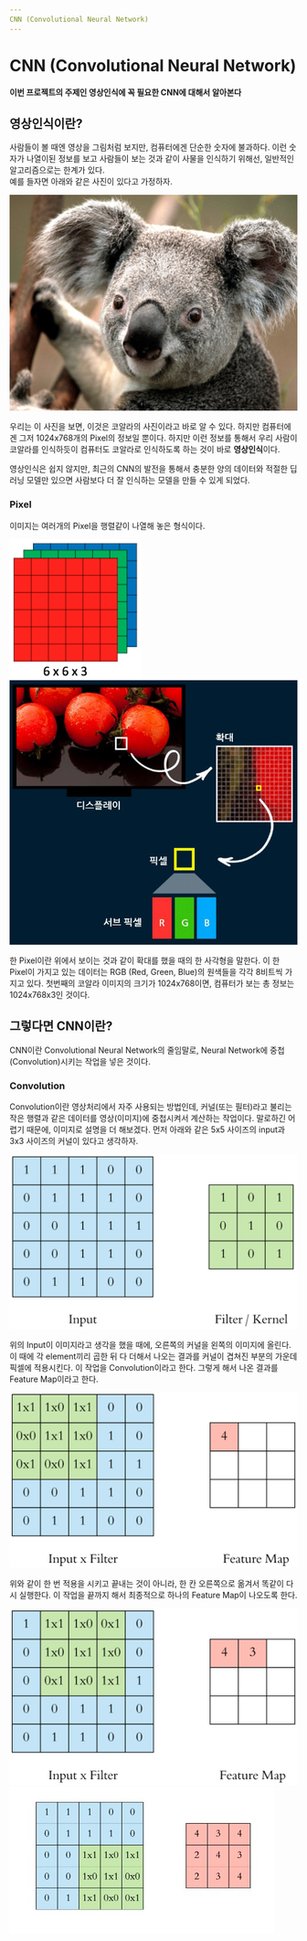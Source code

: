 ```yaml
---
CNN (Convolutional Neural Network)
---
```


# CNN (Convolutional Neural Network)
**이번 프로젝트의 주제인 영상인식에 꼭 필요한 CNN에 대해서 알아본다**  
  
## 영상인식이란?
사람들이 볼 때엔 영상을 그림처럼 보지만, 컴퓨터에겐 단순한 숫자에 불과하다. 이런 숫자가 나열이된 정보를 보고 사람들이 보는 것과 같이 사물을 인식하기 위해선, 일반적인 알고리즘으로는 한계가 있다.  
예를 들자면 아래와 같은 사진이 있다고 가정하자.  
  
![Sample Image 1](/images/sample1.jpg)  
  
우리는 이 사진을 보면, 이것은 코알라의 사진이라고 바로 알 수 있다. 하지만 컴퓨터에겐 그저 1024x768개의 Pixel의 정보일 뿐이다. 하지만 이런 정보를 통해서 우리 사람이 코알라를 인식하듯이 컴퓨터도 코알라로 인식하도록 하는 것이 바로 **영상인식**이다.  
  
영상인식은 쉽지 않지만, 최근의 CNN의 발전을 통해서 충분한 양의 데이터와 적절한 딥러닝 모델만 있으면 사람보다 더 잘 인식하는 모델을 만들 수 있게 되었다.  
  
### Pixel
이미지는 여러개의 Pixel을 행렬같이 나열해 놓은 형식이다. 
  
![Sample Image 2-1](/images/sample2.png)
![Sample Image 2-2](/images/sample2.jpg)
  
한 Pixel이란 위에서 보이는 것과 같이 확대를 했을 때의 한 사각형을 말한다. 이 한 Pixel이 가지고 있는 데이터는 RGB (Red, Green, Blue)의 원색들을 각각 8비트씩 가지고 있다. 첫번째의 코알라 이미지의 크기가 1024x768이면, 컴퓨터가 보는 총 정보는 1024x768x3인 것이다.  
  
## 그렇다면 CNN이란?
CNN이란 Convolutional Neural Network의 줄임말로, Neural Network에 중첩(Convolution)시키는 작업을 넣은 것이다.  
  
### Convolution
Convolution이란 영상처리에서 자주 사용되는 방법인데, 커널(또는 필터)라고 불리는 작은 행렬과 같은 데이터를 영상(이미지)에 중첩시켜서 계산하는 작업이다. 말로하긴 어렵기 때문에, 이미지로 설명을 더 해보겠다. 먼저 아래와 같은 5x5 사이즈의 input과 3x3 사이즈의 커널이 있다고 생각하자.  
  
![Sample Image 3-1](/images/sample3.png)
  
위의 Input이 이미지라고 생각을 했을 때에, 오른쪽의 커널을 왼쪽의 이미지에 올린다. 이 때에 각 element끼리 곱한 뒤 다 더해서 나오는 결과를 커널이 겹쳐진 부분의 가운데 픽셀에 적용시킨다. 이 작업을 Convolution이라고 한다. 그렇게 해서 나온 결과를 Feature Map이라고 한다.  
  
![Sample Image 3-2](/images/sample3_2.png)
  
위와 같이 한 번 적용을 시키고 끝내는 것이 아니라, 한 칸 오른쪽으로 옮겨서 똑같이 다시 실행한다. 이 작업을 끝까지 해서 최종적으로 하나의 Feature Map이 나오도록 한다.  
  
![Sample Image 3-3](/images/sample3_3.png)
![Sample Image 3-4](/images/sample3.jpg)
  

